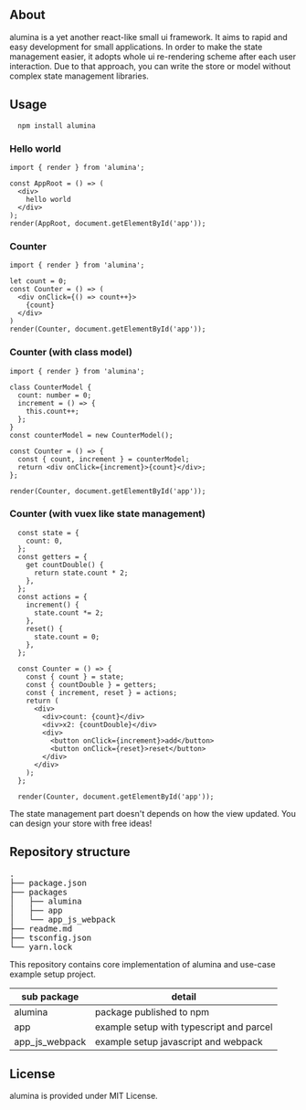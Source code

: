 ## About

alumina is a yet another react-like small ui framework. It aims to rapid and easy development for small applications.
In order to make the state management easier, it adopts whole ui re-rendering scheme after each user interaction.
Due to that approach, you can write the store or model without complex state management libraries.
## Usage 

```
  npm install alumina
```

### Hello world
```tsx
import { render } from 'alumina';

const AppRoot = () => (
  <div>
    hello world
  </div>
);
render(AppRoot, document.getElementById('app'));

```

### Counter

```tsx
import { render } from 'alumina';

let count = 0;
const Counter = () => (
  <div onClick={() => count++}>
    {count}
  </div>
)
render(Counter, document.getElementById('app'));
```

### Counter (with class model)

```tsx
import { render } from 'alumina';

class CounterModel {
  count: number = 0;
  increment = () => {
    this.count++;
  };
}
const counterModel = new CounterModel();

const Counter = () => {
  const { count, increment } = counterModel;
  return <div onClick={increment}>{count}</div>;
};

render(Counter, document.getElementById('app'));
```

### Counter (with vuex like state management)
```tsx
  const state = {
    count: 0,
  };
  const getters = {
    get countDouble() {
      return state.count * 2;
    },
  };
  const actions = {
    increment() {
      state.count *= 2;
    },
    reset() {
      state.count = 0;
    },
  };

  const Counter = () => {
    const { count } = state;
    const { countDouble } = getters;
    const { increment, reset } = actions;
    return (
      <div>
        <div>count: {count}</div>
        <div>x2: {countDouble}</div>
        <div>
          <button onClick={increment}>add</button>
          <button onClick={reset}>reset</button>
        </div>
      </div>
    );
  };

  render(Counter, document.getElementById('app'));
```

The state management part doesn't depends on how the view updated.
You can design your store with free ideas!

## Repository structure

<pre>
.
├── package.json
├── packages
│   ├── alumina
│   ├── app
│   └── app_js_webpack
├── readme.md
├── tsconfig.json
└── yarn.lock
</pre>

This repository contains core implementation of alumina and use-case example setup project. 

| sub package | detail |
| ---- | ---- |
| alumina | package published to npm |
| app | example setup with typescript and parcel |
| app_js_webpack | example setup javascript and webpack | 


## License

alumina is provided under MIT License.
